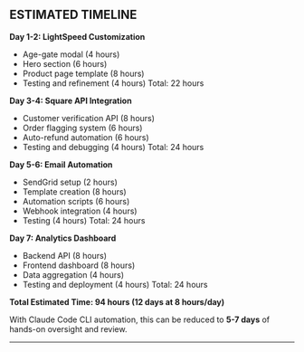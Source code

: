 ## ESTIMATED TIMELINE

**Day 1-2: LightSpeed Customization**

- Age-gate modal (4 hours)
- Hero section (6 hours)
- Product page template (8 hours)
- Testing and refinement (4 hours)
Total: 22 hours

**Day 3-4: Square API Integration**

- Customer verification API (8 hours)
- Order flagging system (6 hours)
- Auto-refund automation (6 hours)
- Testing and debugging (4 hours)
Total: 24 hours

**Day 5-6: Email Automation**

- SendGrid setup (2 hours)
- Template creation (8 hours)
- Automation scripts (6 hours)
- Webhook integration (4 hours)
- Testing (4 hours)
Total: 24 hours

**Day 7: Analytics Dashboard**

- Backend API (8 hours)
- Frontend dashboard (8 hours)
- Data aggregation (4 hours)
- Testing and deployment (4 hours)
Total: 24 hours

**Total Estimated Time: 94 hours (12 days at 8 hours/day)**

With Claude Code CLI automation, this can be reduced to **5-7 days** of hands-on oversight and review.

---
